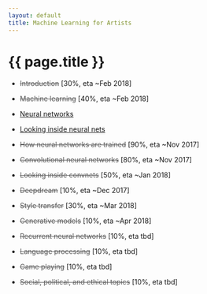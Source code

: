 ```yaml
---
layout: default
title: Machine Learning for Artists
---
```

<h1>{{ page.title }}</h1>


<style>
.draft{
	text-decoration: line-through;
	color:#555;
}
</style>

<ul class="posts">
	<!--
  {% assign sorted = site.chapters %}
	    {% for post in sorted %}
    <li><p><a href="{{ post.url }}" class="draft" title="{{ post.title }}">{{ post.title }}</p></li>
  {% endfor %}
  -->
<li><p><a href="/ml4a/introduction/" class="draft" title="Introduction">Introduction</a> [30%, eta ~Feb 2018]</p></li>
<li><p><a href="/ml4a/machine_learning/" class="draft" title="Machine learning">Machine learning</a> [40%, eta ~Feb 2018]</p></li>
<li><p><a href="/ml4a/neural_networks/" title="Neural networks">Neural networks</p></li>
<li><p><a href="/ml4a/looking_inside_neural_nets/" title="Looking inside neural nets">Looking inside neural nets</p></li>
<li><p><a href="/ml4a/how_neural_networks_are_trained/" class="draft" title="How neural networks are trained">How neural networks are trained</a> [90%, eta ~Nov 2017]</p></li>

<li><p><a href="/ml4a/convnets/" class="draft" title="Convolutional neural networks">Convolutional neural networks</a> [80%, eta ~Nov 2017]</p></li>
<li><p><a href="/ml4a/visualizing_convnets/" class="draft" title="Looking inside convnets">Looking inside convnets</a> [50%,  eta ~Jan 2018]</p></li>
<li><p><a href="/ml4a/deepdream/" class="draft" title="Deepdream">Deepdream</a> [10%, eta ~Dec 2017]</p></li>
<li><p><a href="/ml4a/style_transfer/" class="draft" title="Style transfer">Style transfer</a> [30%, eta ~Mar 2018]</p></li>
<li><p><a href="/ml4a/generative_models/" class="draft" title="Generative models">Generative models</a> [10%, eta ~Apr 2018]</p></li>

<li><p><a href="/ml4a/RNNs/" class="draft" title="Recurrent neural networks">Recurrent neural networks</a> [10%, eta tbd]</p></li>
<li><p><a href="/ml4a/nlp/" class="draft" title="Language processing">Language processing</a> [10%, eta tbd]</p></li>

<li><p><a href="/ml4a/game_playing/" class="draft" title="Game playing">Game playing</a> [10%, eta tbd]</p></li>
<li><p><a href="/ml4a/ethics/" class="draft" title="Social, political, and ethical topics">Social, political, and ethical topics</a> [10%, eta tbd]</p></li>

</ul>
